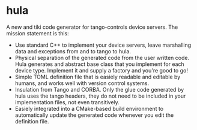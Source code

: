 # hula
A new and tiki code generator for tango-controls device servers. The mission statement is this:

- Use standard C++ to implement your device servers, leave marshalling data and exceptions from and to tango to hula.
- Physical separation of the generated code from the user written code. Hula generates and abstract base class that you implement for each device type. Implement it and supply a factory and you're good to go!
- Simple TOML definition file that is easiely readable and editable by humans, and works well with version control systems.
- Insulation from Tango and CORBA. Only the glue code generated by hula uses the tango headers, they do not need to be included in your implementation files, not even transitively.
- Easiely integrated into a CMake-based build environment to automatically update the generated code whenever you edit the definition file.
